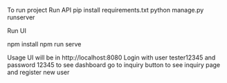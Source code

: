To run project 
Run API 
pip install requirements.txt 
python manage.py runserver 

Run UI 

npm install 
npm run serve

Usage
UI will be in http://localhost:8080 Login with user tester12345 and password 12345 to see dashboard go to inquiry button to see inquiry page and register new user
